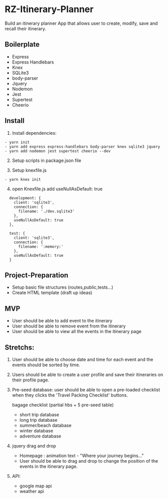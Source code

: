 # RZ-Itinerary-Planner

Build an itinerary planner App that allows user to create, modify, save and recall their itinerary.

## Boilerplate

 - Express
 - Express Handlebars
 - Knex
 - SQLite3
 - body-parser
 - Jquery
 - Nodemon
 - Jest
 - Supertest
 - Cheerio
 

## Install

1. Install dependencies:
```
- yarn init
- yarn add express express-handlebars body-parser knex sqlite3 jquery
- yarn add nodemon jest supertest cheerio --dev
```

2. Setup scripts in package.json file

3. Setup knexfile.js

```
- yarn knex init
```
4. open Knexfile.js add  useNullAsDefault: true

```
  development: {
    client: 'sqlite3',
    connection: {
      filename: './dev.sqlite3'
    },
    useNullAsDefault: true
  },

  test: {
    client: 'sqlite3',
    connection: {
      filename: ':memory:'
    },
    useNullAsDefault: true
  }
  ```

## Project-Preparation
- Setup basic file structures (routes,public,tests...)
- Create HTML template (draft up ideas)

## MVP
- User should be able to add event to the itinerary
- User should be able to remove event from the itinerary
- User should be able to view all the events in the itinerary page

## Stretchs:

1. User should be able to choose date and time for each event and the events should be sorted by time.

2. Users should be able to create a user profile and save their itineraries on their profile page. 

3. Pre-seed database: user should be able to open a pre-loaded checklist when they clicks the 'Travel Packing Checklist' buttons.

    bagage checklist (partial hbs + 5 pre-seed table)
      - short trip database
      - long trip  database	
      - summer/beach  database	
      - winter        database
      - adventure     database

4. jquery drag and drop 
    - Homepage : animation text - "Where your journey begins..."
    - User should be able to drag and drop to change the position of the events in the itinerary page.

5. API: 
   - google map api
   - weather api

